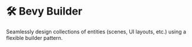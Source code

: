 # 🛠️ Bevy Builder

Seamlessly design collections of entities (scenes, UI layouts, etc.) using a flexible builder pattern.
